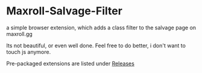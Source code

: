 # Maxroll-Salvage-Filter
a simple browser extension, which adds a class filter to the salvage page on maxroll.gg

Its not beautiful, or even well done. Feel free to do better, i don't want to touch js anymore.

Pre-packaged extensions are listed under [Releases](https://github.com/Ziehnert/Maxroll-Salvage-Filter/releases)
